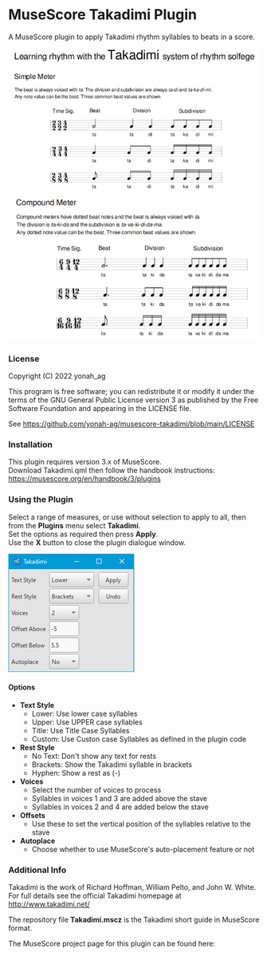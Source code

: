 # MuseScore Takadimi Plugin

A MuseScore plugin to apply Takadimi rhythm syllables to beats in a score.

![00](https://github.com/yonah-ag/musescore-takadimi/blob/main/images/takadimi00.png)
![02](https://github.com/yonah-ag/musescore-takadimi/blob/main/images/takadimi02.png)

### License

Copyright (C) 2022 yonah_ag

This program is free software; you can redistribute it or modify it under the terms of the GNU General Public License version 3 as published by the Free Software Foundation and appearing in the LICENSE file.

See https://github.com/yonah-ag/musescore-takadimi/blob/main/LICENSE

### Installation

This plugin requires version 3.x of MuseScore.  
Download Takadimi.qml then follow the handbook instructions: https://musescore.org/en/handbook/3/plugins

### Using the Plugin

Select a range of measures, or use without selection to apply to all, then from the **Plugins** menu select **Takadimi**.  
Set the options as required then press **Apply**.  
Use the **X** button to close the plugin dialogue window.

![03](https://github.com/yonah-ag/musescore-takadimi/blob/main/images/takadimi03.png)

#### Options

+ **Text Style**
  + Lower: Use lower case syllables
  + Upper: Use UPPER case syllables
  + Title: Use Title Case Syllables
  + Custom: Use Custon case Syllables as defined in the plugin code
+ **Rest Style**
  + No Text: Don't show any text for rests
  + Brackets: Show the Takadimi syllable in brackets
  + Hyphen: Show a rest as (-)
+ **Voices**
  + Select the number of voices to process
  + Syllables in voices 1 and 3 are added above the stave
  + Syllables in voices 2 and 4 are added below the stave
+ **Offsets**
  + Use these to set the vertical position of the syllables relative to the stave
+ **Autoplace**
  + Choose whether to use MuseScore's auto-placement feature or not

### Additional Info

Takadimi is the work of Richard Hoffman, William Pelto, and John W. White.  
For full details see the official Takadimi homepage at http://www.takadimi.net/

The repository file **Takadimi.mscz** is the Takadimi short guide in MuseScore format.

The MuseScore project page for this plugin can be found here:
